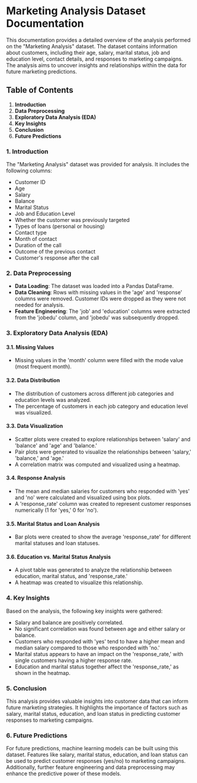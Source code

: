 # Marketing Analysis Dataset Documentation

This documentation provides a detailed overview of the analysis performed on the "Marketing Analysis" dataset. The dataset contains information about customers, including their age, salary, marital status, job and education level, contact details, and responses to marketing campaigns. The analysis aims to uncover insights and relationships within the data for future marketing predictions.

## Table of Contents
1. **Introduction**
2. **Data Preprocessing**
3. **Exploratory Data Analysis (EDA)**
4. **Key Insights**
5. **Conclusion**
6. **Future Predictions**

### 1. Introduction

The "Marketing Analysis" dataset was provided for analysis. It includes the following columns:

- Customer ID
- Age
- Salary
- Balance
- Marital Status
- Job and Education Level
- Whether the customer was previously targeted
- Types of loans (personal or housing)
- Contact type
- Month of contact
- Duration of the call
- Outcome of the previous contact
- Customer's response after the call

### 2. Data Preprocessing

- **Data Loading**: The dataset was loaded into a Pandas DataFrame.
- **Data Cleaning**: Rows with missing values in the 'age' and 'response' columns were removed. Customer IDs were dropped as they were not needed for analysis.
- **Feature Engineering**: The 'job' and 'education' columns were extracted from the 'jobedu' column, and 'jobedu' was subsequently dropped.

### 3. Exploratory Data Analysis (EDA)

#### 3.1. Missing Values
- Missing values in the 'month' column were filled with the mode value (most frequent month).

#### 3.2. Data Distribution
- The distribution of customers across different job categories and education levels was analyzed.
- The percentage of customers in each job category and education level was visualized.

#### 3.3. Data Visualization
- Scatter plots were created to explore relationships between 'salary' and 'balance' and 'age' and 'balance.'
- Pair plots were generated to visualize the relationships between 'salary,' 'balance,' and 'age.'
- A correlation matrix was computed and visualized using a heatmap.

#### 3.4. Response Analysis
- The mean and median salaries for customers who responded with 'yes' and 'no' were calculated and visualized using box plots.
- A 'response_rate' column was created to represent customer responses numerically (1 for 'yes,' 0 for 'no').

#### 3.5. Marital Status and Loan Analysis
- Bar plots were created to show the average 'response_rate' for different marital statuses and loan statuses.

#### 3.6. Education vs. Marital Status Analysis
- A pivot table was generated to analyze the relationship between education, marital status, and 'response_rate.'
- A heatmap was created to visualize this relationship.

### 4. Key Insights

Based on the analysis, the following key insights were gathered:

- Salary and balance are positively correlated.
- No significant correlation was found between age and either salary or balance.
- Customers who responded with 'yes' tend to have a higher mean and median salary compared to those who responded with 'no.'
- Marital status appears to have an impact on the 'response_rate,' with single customers having a higher response rate.
- Education and marital status together affect the 'response_rate,' as shown in the heatmap.

### 5. Conclusion

This analysis provides valuable insights into customer data that can inform future marketing strategies. It highlights the importance of factors such as salary, marital status, education, and loan status in predicting customer responses to marketing campaigns.

### 6. Future Predictions

For future predictions, machine learning models can be built using this dataset. Features like salary, marital status, education, and loan status can be used to predict customer responses (yes/no) to marketing campaigns. Additionally, further feature engineering and data preprocessing may enhance the predictive power of these models.

